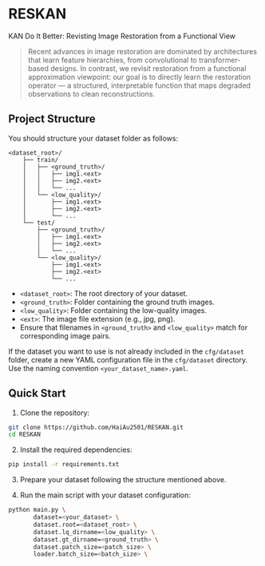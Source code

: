 # RESKAN

KAN Do It Better: Revisting Image Restoration from a Functional View

> Recent advances in image restoration are dominated by architectures that learn feature hierarchies, from convolutional to transformer-based designs. In contrast, we revisit restoration from a functional approximation viewpoint: our goal is to directly learn the restoration operator — a structured, interpretable function that maps degraded observations to clean reconstructions.

## Project Structure

You should structure your dataset folder as follows:

```
<dataset_root>/
    ├── train/
    │   ├── <ground_truth>/
    │   │   ├── img1.<ext>
    │   │   ├── img2.<ext>
    │   │   └── ...
    │   └── <low_quality>/
    │       ├── img1.<ext>
    │       ├── img2.<ext>
    │       └── ...
    └── test/
        ├── <ground_truth>/
        │   ├── img1.<ext>
        │   ├── img2.<ext>
        │   └── ...
        └── <low_quality>/
            ├── img1.<ext>
            ├── img2.<ext>
            └── ...
```

- `<dataset_root>`: The root directory of your dataset.
- `<ground_truth>`: Folder containing the ground truth images.
- `<low_quality>`: Folder containing the low-quality images.
- `<ext>`: The image file extension (e.g., jpg, png).
- Ensure that filenames in `<ground_truth>` and `<low_quality>` match for corresponding image pairs.

If the dataset you want to use is not already included in the `cfg/dataset` folder, create a new YAML configuration file in the `cfg/dataset` directory. Use the naming convention `<your_dataset_name>.yaml`.

## Quick Start

1. Clone the repository:

```bash
git clone https://github.com/HaiAu2501/RESKAN.git
cd RESKAN
```

2. Install the required dependencies:

```bash
pip install -r requirements.txt
```

3. Prepare your dataset following the structure mentioned above.

4. Run the main script with your dataset configuration:

```bash
python main.py \
       dataset=<your_dataset> \
       dataset.root=<dataset_root> \
       dataset.lq_dirname=<low_quality> \
       dataset.gt_dirname=<ground_truth> \
       dataset.patch_size=<patch_size> \
       loader.batch_size=<batch_size> \
```
